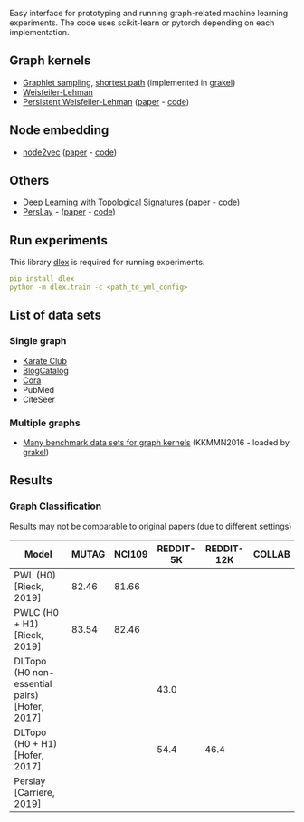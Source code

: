 Easy interface for prototyping and running graph-related machine learning experiments. The code uses scikit-learn or pytorch depending on each implementation.

## Graph kernels

- [Graphlet sampling](./model_configs/graph_classification/mutag_graphlet_sampling.yml), [shortest path](./model_configs/graph_classification/mutag_shortest_path.yml) (implemented in [grakel](https://github.com/ysig/GraKeL))
- [Weisfeiler-Lehman](./model_configs/graph_classification/mutag_wl.yml)
- [Persistent Weisfeiler-Lehman](./model_configs/graph_classification/persistent_wl_subtree) ([paper](http://proceedings.mlr.press/v97/rieck19a.html) - [code](https://github.com/BorgwardtLab/P-WL))


## Node embedding

- [node2vec](./model_configs/node_classification/node2vec) ([paper](https://cs.stanford.edu/~jure/pubs/node2vec-kdd16.pdf) - [code](https://github.com/aditya-grover/node2vec))

## Others

- [Deep Learning with Topological Signatures](./model_configs/graph_classification/reddit5k_pd_vertex_degree.yml) ([paper](http://papers.nips.cc/paper/6761-deep-learning-with-topological-signatures) - [code](https://github.com/c-hofer/nips2017))
- [PersLay]() - ([paper]() - [code](https://github.com/MathieuCarriere/perslay))

## Run experiments

This library [dlex](https://github.com/trungd/dlex) is required for running experiments.

```yaml
pip install dlex
python -m dlex.train -c <path_to_yml_config>
```

## List of data sets

### Single graph

- [Karate Club](./src/datasets/karate_club.py)
- [BlogCatalog](./src/datasets/blog_catalog.py)
- [Cora](./src/datasets/cora.py)
- PubMed
- CiteSeer

### Multiple graphs

- [Many benchmark data sets for graph kernels](https://ls11-www.cs.tu-dortmund.de/staff/morris/graphkerneldatasets) (KKMMN2016 - loaded by [grakel](https://ysig.github.io/GraKeL/dev/generated/grakel.datasets.fetch_dataset.html#grakel.datasets.fetch_dataset))

## Results

### Graph Classification

Results may not be comparable to original papers (due to different settings)

| Model | MUTAG | NCI109 | REDDIT-5K | REDDIT-12K | COLLAB |
|-------|-------|--------|-----------|------------|--------|
|PWL (H0) [Rieck, 2019] | 82.46 | 81.66 |  
|PWLC (H0 + H1) [Rieck, 2019] | 83.54 | 82.46 | 
|DLTopo (H0 non-essential pairs) [Hofer, 2017] | | | 43.0 |
|DLTopo (H0 + H1) [Hofer, 2017] | | | 54.4 | 46.4 |
|Perslay [Carriere, 2019] | | | |